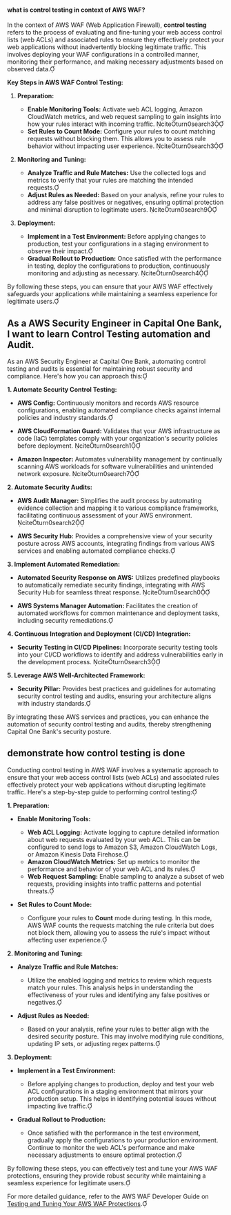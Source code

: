 #### what is control testing in context of AWS WAF?

In the context of AWS WAF (Web Application Firewall), **control testing** refers to the process of evaluating and fine-tuning your web access control lists (web ACLs) and associated rules to ensure they effectively protect your web applications without inadvertently blocking legitimate traffic. This involves deploying your WAF configurations in a controlled manner, monitoring their performance, and making necessary adjustments based on observed data.

**Key Steps in AWS WAF Control Testing:**

1. **Preparation:**

    - **Enable Monitoring Tools:** Activate web ACL logging, Amazon CloudWatch metrics, and web request sampling to gain insights into how your rules interact with incoming traffic. citeturn0search3
    - **Set Rules to Count Mode:** Configure your rules to count matching requests without blocking them. This allows you to assess rule behavior without impacting user experience. citeturn0search3

2. **Monitoring and Tuning:**

    - **Analyze Traffic and Rule Matches:** Use the collected logs and metrics to verify that your rules are matching the intended requests.
    - **Adjust Rules as Needed:** Based on your analysis, refine your rules to address any false positives or negatives, ensuring optimal protection and minimal disruption to legitimate users. citeturn0search9

3. **Deployment:**
    - **Implement in a Test Environment:** Before applying changes to production, test your configurations in a staging environment to observe their impact.
    - **Gradual Rollout to Production:** Once satisfied with the performance in testing, deploy the configurations to production, continuously monitoring and adjusting as necessary. citeturn0search4

By following these steps, you can ensure that your AWS WAF effectively safeguards your applications while maintaining a seamless experience for legitimate users.

## As a AWS Security Engineer in Capital One Bank, I want to learn Control Testing automation and Audit.

As an AWS Security Engineer at Capital One Bank, automating control testing and audits is essential for maintaining robust security and compliance. Here's how you can approach this:

**1. Automate Security Control Testing:**

-   **AWS Config:** Continuously monitors and records AWS resource configurations, enabling automated compliance checks against internal policies and industry standards.

-   **AWS CloudFormation Guard:** Validates that your AWS infrastructure as code (IaC) templates comply with your organization's security policies before deployment. citeturn0search1

-   **Amazon Inspector:** Automates vulnerability management by continually scanning AWS workloads for software vulnerabilities and unintended network exposure. citeturn0search7

**2. Automate Security Audits:**

-   **AWS Audit Manager:** Simplifies the audit process by automating evidence collection and mapping it to various compliance frameworks, facilitating continuous assessment of your AWS environment. citeturn0search2

-   **AWS Security Hub:** Provides a comprehensive view of your security posture across AWS accounts, integrating findings from various AWS services and enabling automated compliance checks.

**3. Implement Automated Remediation:**

-   **Automated Security Response on AWS:** Utilizes predefined playbooks to automatically remediate security findings, integrating with AWS Security Hub for seamless threat response. citeturn0search0

-   **AWS Systems Manager Automation:** Facilitates the creation of automated workflows for common maintenance and deployment tasks, including security remediations.

**4. Continuous Integration and Deployment (CI/CD) Integration:**

-   **Security Testing in CI/CD Pipelines:** Incorporate security testing tools into your CI/CD workflows to identify and address vulnerabilities early in the development process. citeturn0search3

**5. Leverage AWS Well-Architected Framework:**

-   **Security Pillar:** Provides best practices and guidelines for automating security control testing and audits, ensuring your architecture aligns with industry standards.

By integrating these AWS services and practices, you can enhance the automation of security control testing and audits, thereby strengthening Capital One Bank's security posture.

## demonstrate how control testing is done

Conducting control testing in AWS WAF involves a systematic approach to ensure that your web access control lists (web ACLs) and associated rules effectively protect your web applications without disrupting legitimate traffic. Here's a step-by-step guide to performing control testing:

**1. Preparation:**

-   **Enable Monitoring Tools:**

    -   **Web ACL Logging:** Activate logging to capture detailed information about web requests evaluated by your web ACL. This can be configured to send logs to Amazon S3, Amazon CloudWatch Logs, or Amazon Kinesis Data Firehose.
    -   **Amazon CloudWatch Metrics:** Set up metrics to monitor the performance and behavior of your web ACL and its rules.
    -   **Web Request Sampling:** Enable sampling to analyze a subset of web requests, providing insights into traffic patterns and potential threats.

-   **Set Rules to Count Mode:**
    -   Configure your rules to **Count** mode during testing. In this mode, AWS WAF counts the requests matching the rule criteria but does not block them, allowing you to assess the rule's impact without affecting user experience.

**2. Monitoring and Tuning:**

-   **Analyze Traffic and Rule Matches:**

    -   Utilize the enabled logging and metrics to review which requests match your rules. This analysis helps in understanding the effectiveness of your rules and identifying any false positives or negatives.

-   **Adjust Rules as Needed:**
    -   Based on your analysis, refine your rules to better align with the desired security posture. This may involve modifying rule conditions, updating IP sets, or adjusting regex patterns.

**3. Deployment:**

-   **Implement in a Test Environment:**

    -   Before applying changes to production, deploy and test your web ACL configurations in a staging environment that mirrors your production setup. This helps in identifying potential issues without impacting live traffic.

-   **Gradual Rollout to Production:**
    -   Once satisfied with the performance in the test environment, gradually apply the configurations to your production environment. Continue to monitor the web ACL's performance and make necessary adjustments to ensure optimal protection.

By following these steps, you can effectively test and tune your AWS WAF protections, ensuring they provide robust security while maintaining a seamless experience for legitimate users.

For more detailed guidance, refer to the AWS WAF Developer Guide on [Testing and Tuning Your AWS WAF Protections](https://docs.aws.amazon.com/waf/latest/developerguide/web-acl-testing.html).
